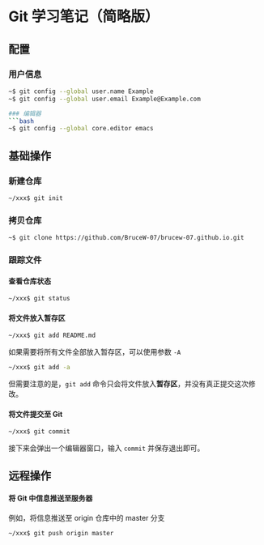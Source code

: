 # Git 学习笔记（简略版）


## 配置
### 用户信息
```bash
~$ git config --global user.name Example
~$ git config --global user.email Example@Example.com

### 编辑器
```bash
~$ git config --global core.editor emacs
```

## 基础操作

### 新建仓库
```bash
~/xxx$ git init
```

### 拷贝仓库
```bash
~$ git clone https://github.com/BruceW-07/brucew-07.github.io.git
```

### 跟踪文件
#### 查看仓库状态

```bash
~/xxx$ git status
```

#### 将文件放入暂存区

```bash
~/xxx$ git add README.md
```

如果需要将所有文件全部放入暂存区，可以使用参数 `-A`
```bash
~/xxx$ git add -a
```

但需要注意的是，`git add` 命令只会将文件放入**暂存区**，并没有真正提交这次修改。

#### 将文件提交至 Git

```bash
~/xxx$ git commit
```

接下来会弹出一个编辑器窗口，输入 `commit` 并保存退出即可。

## 远程操作
#### 将 Git 中信息推送至服务器
例如，将信息推送至 origin 仓库中的 master 分支
```bash
~/xxx$ git push origin master
```
